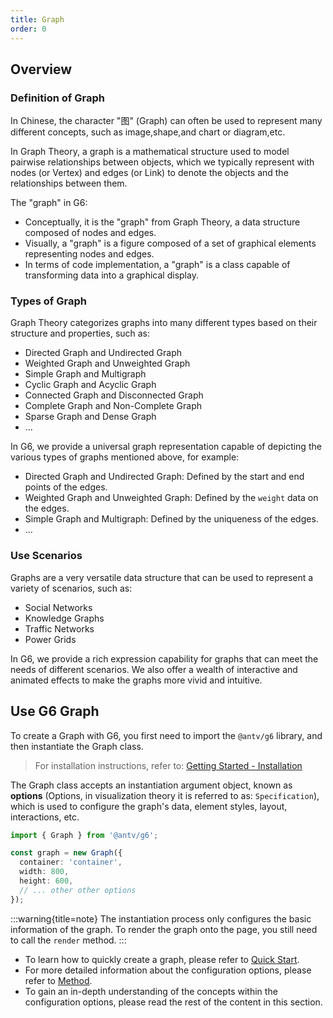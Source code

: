 ```yaml
---
title: Graph
order: 0
---
```


## Overview

### Definition of Graph

In Chinese, the character "图" (Graph) can often be used to represent many different concepts, such as image,shape,and chart or diagram,etc.

In Graph Theory, a graph is a mathematical structure used to model pairwise relationships between objects, which we typically represent with nodes (or Vertex) and edges (or Link) to denote the objects and the relationships between them.

The "graph" in G6:

- Conceptually, it is the "graph" from Graph Theory, a data structure composed of nodes and edges.
- Visually, a "graph" is a figure composed of a set of graphical elements representing nodes and edges.
- In terms of code implementation, a "graph" is a class capable of transforming data into a graphical display.

### Types of Graph

Graph Theory categorizes graphs into many different types based on their structure and properties, such as:

- Directed Graph and Undirected Graph
- Weighted Graph and Unweighted Graph
- Simple Graph and Multigraph
- Cyclic Graph and Acyclic Graph
- Connected Graph and Disconnected Graph
- Complete Graph and Non-Complete Graph
- Sparse Graph and Dense Graph
- ...

In G6, we provide a universal graph representation capable of depicting the various types of graphs mentioned above, for example:

- Directed Graph and Undirected Graph: Defined by the start and end points of the edges.
- Weighted Graph and Unweighted Graph: Defined by the `weight` data on the edges.
- Simple Graph and Multigraph: Defined by the uniqueness of the edges.
- ...

### Use Scenarios

Graphs are a very versatile data structure that can be used to represent a variety of scenarios, such as:

- Social Networks
- Knowledge Graphs
- Traffic Networks
- Power Grids

In G6, we provide a rich expression capability for graphs that can meet the needs of different scenarios. We also offer a wealth of interactive and animated effects to make the graphs more vivid and intuitive.

## Use G6 Graph

To create a Graph with G6, you first need to import the `@antv/g6` library, and then instantiate the Graph class.

> For installation instructions, refer to: [Getting Started - Installation](/en/manual/getting-started/installation)

The Graph class accepts an instantiation argument object, known as **options** (Options, in visualization theory it is referred to as: `Specification`), which is used to configure the graph's data, element styles, layout, interactions, etc.

```typescript
import { Graph } from '@antv/g6';

const graph = new Graph({
  container: 'container',
  width: 800,
  height: 600,
  // ... other other options
});
```

:::warning{title=note}
The instantiation process only configures the basic information of the graph. To render the graph onto the page, you still need to call the `render` method.
:::

- To learn how to quickly create a graph, please refer to [Quick Start](/en/manual/getting-started/quick-start).
- For more detailed information about the configuration options, please refer to [Method](/en/api/graph/method).
- To gain an in-depth understanding of the concepts within the configuration options, please read the rest of the content in this section.
